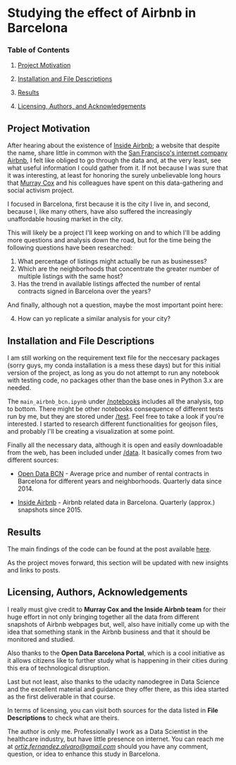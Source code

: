 # Studying the effect of Airbnb in Barcelona
### Table of Contents

1. [Project Motivation](#project)

2. [Installation and File Descriptions](#file)

3. [Results](#results)

4. [Licensing, Authors, and Acknowledgements](#licensing)

   

## Project Motivation <a name="project"></a>

After hearing about the existence of [Inside Airbnb](http://insideairbnb.com/get-the-data.html); a website that despite the name, share little in common with the [San Francisco's internet company Airbnb](https://es.wikipedia.org/wiki/Airbnb), I felt like obliged to go through the data and, at the very least, see what useful information I could gather from it. If not because I was sure that it was interesting, at least for honoring the surely unbelievable long hours that [Murray Cox](https://twitter.com/murrayscox?lang=es) and his colleagues have spent on this data-gathering and social activism project. 

I focused in Barcelona, first because it is the city I live in, and second, because I, like many others, have also suffered the increasingly unaffordable housing market in the city.

This will likely be a project I'll keep working on and to which I'll be adding more questions and analysis down the road, but for the time being the following questions have been researched:

1. What percentage of listings might actually be run as businesses?
2. Which are the neighborhoods that concentrate the greater number of multiple listings with the same host? 
3. Has the trend in available listings affected the number of rental contracts signed in Barcelona over the years? 

And finally, although not a question, maybe the most important point here:

 4. How can yo replicate a similar analysis for your city?

    

## Installation and File Descriptions <a name="file"></a>

I am still working on the requirement text file for the neccesary packages (sorry guys, my conda installation is a mess these days) but for this initial version of the project, as long as you do not attempt to run any notebook with testing code, no packages other than the base ones in Python 3.x are needed.

The `main_airbnb_bcn.ipynb` under [/notebooks](https://github.com/alvaroof/analysis-airbnb-bcn/edit/master/notebooks) includes all the analysis, top to bottom. There might be other notebooks consequence of different tests run by me, but they are stored under [/test](https://github.com/alvaroof/analysis-airbnb-bcn/edit/master/test). Feel free to take a look if you're interested. I started to research different functionalities for geojson files, and probably I'll be creating a visualization at some point.

Finally all the necessary data, although it is open and easily downloadable from the web, has been included under [/data](https://github.com/alvaroof/analysis-airbnb-bcn/edit/master/data). It basically comes from two different sources:

- [Open Data BCN](https://opendata-ajuntament.barcelona.cat/data/es/dataset?q=lloguer) - Average price and number of rental contracts in Barcelona for different years and neighborhoods. Quarterly data since 2014.

- [Inside Airbnb](http://insideairbnb.com/get-the-data.html) - Airbnb related data in Barcelona. Quarterly (approx.) snapshots since 2015.

  

## Results <a name="results"></a>

The main findings of the code can be found at the post available [here](https://medium.com/@ortiz.fernandez.alvaro/this-data-about-airbnb-will-make-you-rethink-what-it-is-doing-to-your-city-1318576ba5c4).

As the project moves forward, this section will be updated with new insights and links to posts.



## Licensing, Authors, Acknowledgements <a name="licensing"></a>

I really must give credit to **Murray Cox and the Inside Airbnb team** for their huge effort in not only bringing together all the data from different snapshots of Airbnb webpages but, well, also have initially come up with the idea that something stank in the Airbnb business and that it should be monitored and studied.  

Also thanks to the **Open Data Barcelona Portal**, which is a cool initiative as it allows citizens like to further study what is happening in their cities during this era of technological disruption.

Last but not least, also thanks to the udacity nanodegree in Data Science and the excellent material and guidance they offer there, as this idea started as the first deliverable in that course.

In terms of licensing, you can visit both sources for the data listed in **File Descriptions** to check what are theirs.

The author is only me. Professionally I work as a Data Scientist in the healthcare industry, but have little presence on internet. You can reach me at *ortiz.fernandez.alvaro@gmail.com* should you have any comment, question, or idea to enhance this study in Barcelona.
